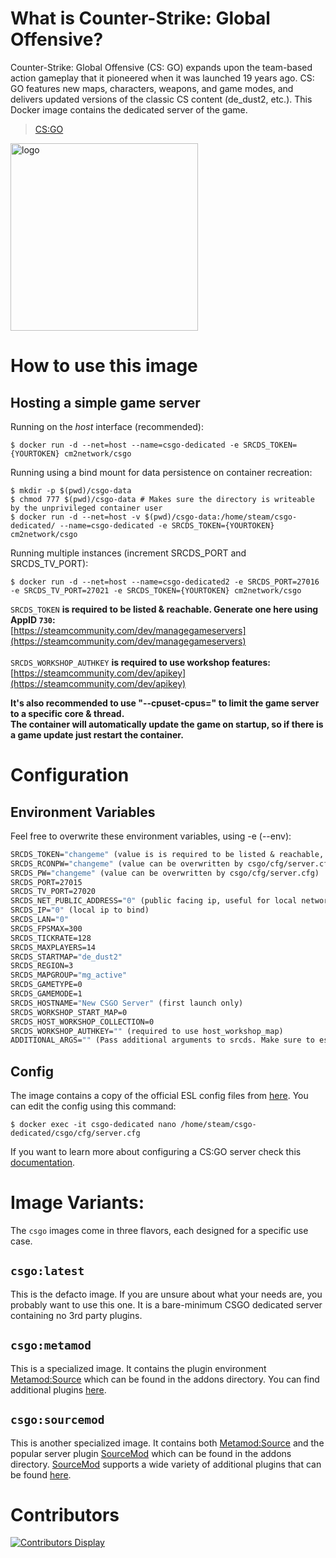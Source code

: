 # What is Counter-Strike: Global Offensive?
Counter-Strike: Global Offensive (CS: GO) expands upon the team-based action gameplay that it pioneered when it was launched 19 years ago. CS: GO features new maps, characters, weapons, and game modes, and delivers updated versions of the classic CS content (de_dust2, etc.).
This Docker image contains the dedicated server of the game.

>  [CS:GO](https://store.steampowered.com/app/730/CounterStrike_Global_Offensive/)

<img src="https://1000logos.net/wp-content/uploads/2017/12/CSGO-Logo.png" alt="logo" width="300"/></img>

# How to use this image
## Hosting a simple game server

Running on the *host* interface (recommended):<br/>
```console
$ docker run -d --net=host --name=csgo-dedicated -e SRCDS_TOKEN={YOURTOKEN} cm2network/csgo
```

Running using a bind mount for data persistence on container recreation:
```console
$ mkdir -p $(pwd)/csgo-data
$ chmod 777 $(pwd)/csgo-data # Makes sure the directory is writeable by the unprivileged container user
$ docker run -d --net=host -v $(pwd)/csgo-data:/home/steam/csgo-dedicated/ --name=csgo-dedicated -e SRCDS_TOKEN={YOURTOKEN} cm2network/csgo
```

Running multiple instances (increment SRCDS_PORT and SRCDS_TV_PORT):
```console
$ docker run -d --net=host --name=csgo-dedicated2 -e SRCDS_PORT=27016 -e SRCDS_TV_PORT=27021 -e SRCDS_TOKEN={YOURTOKEN} cm2network/csgo
```

`SRCDS_TOKEN` **is required to be listed & reachable. Generate one here using AppID `730`:**  
[https://steamcommunity.com/dev/managegameservers](https://steamcommunity.com/dev/managegameservers)<br/><br/>
`SRCDS_WORKSHOP_AUTHKEY` **is required to use workshop features:**  
[https://steamcommunity.com/dev/apikey](https://steamcommunity.com/dev/apikey)<br/>

**It's also recommended to use "--cpuset-cpus=" to limit the game server to a specific core & thread.**<br/>
**The container will automatically update the game on startup, so if there is a game update just restart the container.**

# Configuration
## Environment Variables
Feel free to overwrite these environment variables, using -e (--env): 
```dockerfile
SRCDS_TOKEN="changeme" (value is is required to be listed & reachable, retrieve token here (AppID 730): https://steamcommunity.com/dev/managegameservers)
SRCDS_RCONPW="changeme" (value can be overwritten by csgo/cfg/server.cfg) 
SRCDS_PW="changeme" (value can be overwritten by csgo/cfg/server.cfg) 
SRCDS_PORT=27015
SRCDS_TV_PORT=27020
SRCDS_NET_PUBLIC_ADDRESS="0" (public facing ip, useful for local network setups)
SRCDS_IP="0" (local ip to bind)
SRCDS_LAN="0"
SRCDS_FPSMAX=300
SRCDS_TICKRATE=128
SRCDS_MAXPLAYERS=14
SRCDS_STARTMAP="de_dust2"
SRCDS_REGION=3
SRCDS_MAPGROUP="mg_active"
SRCDS_GAMETYPE=0
SRCDS_GAMEMODE=1
SRCDS_HOSTNAME="New CSGO Server" (first launch only)
SRCDS_WORKSHOP_START_MAP=0
SRCDS_HOST_WORKSHOP_COLLECTION=0
SRCDS_WORKSHOP_AUTHKEY="" (required to use host_workshop_map)
ADDITIONAL_ARGS="" (Pass additional arguments to srcds. Make sure to escape correctly!)
```
## Config
The image contains a copy of the official ESL config files from [here](https://play.eslgaming.com/download/26251762/). You can edit the config using this command:
```console
$ docker exec -it csgo-dedicated nano /home/steam/csgo-dedicated/csgo/cfg/server.cfg
```

If you want to learn more about configuring a CS:GO server check this [documentation](https://developer.valvesoftware.com/wiki/Counter-Strike:_Global_Offensive_Dedicated_Servers#Advanced_Configuration).

# Image Variants:
The `csgo` images come in three flavors, each designed for a specific use case.

## `csgo:latest`
This is the defacto image. If you are unsure about what your needs are, you probably want to use this one. It is a bare-minimum CSGO dedicated server containing no 3rd party plugins.<br/>

## `csgo:metamod`
This is a specialized image. It contains the plugin environment [Metamod:Source](https://www.sourcemm.net) which can be found in the addons directory. You can find additional plugins [here](https://www.sourcemm.net/plugins).

## `csgo:sourcemod`
This is another specialized image. It contains both [Metamod:Source](https://www.sourcemm.net) and the popular server plugin [SourceMod](https://www.sourcemod.net) which can be found in the addons directory. [SourceMod](https://www.sourcemod.net) supports a wide variety of additional plugins that can be found [here](https://www.sourcemod.net/plugins.php).

# Contributors
[![Contributors Display](https://badges.pufler.dev/contributors/CM2Walki/csgo?size=50&padding=5&bots=false)](https://github.com/CM2Walki/csgo/graphs/contributors)
